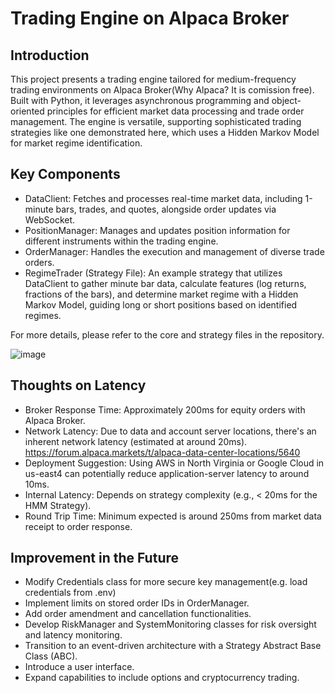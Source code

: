 # Trading Engine on Alpaca Broker

## Introduction
This project presents a trading engine tailored for medium-frequency trading environments on Alpaca Broker(Why Alpaca? It is comission free). Built with Python, it leverages asynchronous programming and object-oriented principles for efficient market data processing and trade order management. The engine is versatile, supporting sophisticated trading strategies like one demonstrated here, which uses a Hidden Markov Model for market regime identification.

## Key Components
- DataClient: Fetches and processes real-time market data, including 1-minute bars, trades, and quotes, alongside order updates via WebSocket.
- PositionManager: Manages and updates position information for different instruments within the trading engine.
- OrderManager: Handles the execution and management of diverse trade orders.
- RegimeTrader (Strategy File): An example strategy that utilizes DataClient to gather minute bar data, calculate features (log returns, fractions of the bars), and determine market regime with a Hidden Markov Model, guiding long or short positions based on identified regimes.

For more details, please refer to the core and strategy files in the repository.

![image](https://github.com/Bensk-96/trading-engine-alpaca/assets/91371262/9f81be98-e262-4421-8c56-8757737a1f0a)

## Thoughts on Latency 
- Broker Response Time: Approximately 200ms for equity orders with Alpaca Broker.
- Network Latency: Due to data and account server locations, there's an inherent network latency (estimated at around 20ms).
https://forum.alpaca.markets/t/alpaca-data-center-locations/5640
- Deployment Suggestion: Using AWS in North Virginia or Google Cloud in us-east4 can potentially reduce application-server latency to around 10ms.
- Internal Latency: Depends on strategy complexity (e.g., < 20ms for the HMM Strategy).
- Round Trip Time: Minimum expected is around 250ms from market data receipt to order response.

## Improvement in the Future
- Modify Credentials class for more secure key management(e.g. load credentials from .env)
- Implement limits on stored order IDs in OrderManager.
- Add order amendment and cancellation functionalities.
- Develop RiskManager and SystemMonitoring classes for risk oversight and latency monitoring.
- Transition to an event-driven architecture with a Strategy Abstract Base Class (ABC).
- Introduce a user interface.
- Expand capabilities to include options and cryptocurrency trading.
